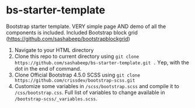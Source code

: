 # bs-starter-template
Bootstrap starter template. VERY simple page AND demo of all the components is included. Included Bootstrap block grid (https://github.com/sashabeep/bootstrapblockgrid)

1. Navigate to your HTML directory
2. Clone this repo to current directory using ```git clone https://github.com/sashabeep/bs-starter-template.git .``` Yеp, with the dot in the end of command.
3. Clone Official Bootstrap 4.5.0 SCSS using ```git clone https://github.com/crissdev/bootstrap-scss.git```
4. Customize some variables in ```/scss/bootstrap.scss``` and compile it to ```/css/bootstrap.css```. Full list of variables to change available in ```/bootstrap-scss/_variables.scss```.
